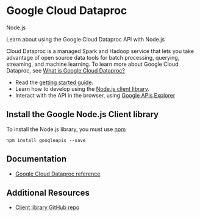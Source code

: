 # Google Cloud Dataproc
Node.js

Learn about using the Google Cloud Dataproc API with Node.js

Cloud Dataproc is a managed Spark and Hadoop service that lets you take advantage of open source data tools for batch processing, querying, streaming, and machine learning. To learn more about Google Cloud Dataproc, see [What is Google Cloud Dataproc?](https://cloud.google.com/dataproc/overview)

* Read the [getting started guide](https://cloud.google.com/dataproc/setup-project).
* Learn how to develop using the [Node.js client library](https://github.com/google/google-api-nodejs-client).
* Interact with the API in the browser, using [Google APIs Explorer](https://developers.google.com/apis-explorer/#p/dataproc/v1/)

## Install the Google Node.js Client library
To install the Node.js library, you must use [npm](https://www.npmjs.com/)

```
npm install googleapis --save
```

## Documentation
* [Google Cloud Dataproc reference](http://google.github.io/google-api-nodejs-client/4.0.0/index.html)

## Additional Resources
* [Client library GitHub repo](https://github.com/google/google-api-nodejs-client)